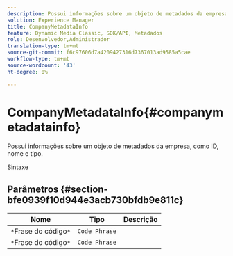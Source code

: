 ```yaml
---
description: Possui informações sobre um objeto de metadados da empresa, como ID, nome e tipo.
solution: Experience Manager
title: CompanyMetadataInfo
feature: Dynamic Media Classic, SDK/API, Metadados
role: Desenvolvedor,Administrador
translation-type: tm+mt
source-git-commit: f6c97606d7a4209427316d7367013ad9585a5cae
workflow-type: tm+mt
source-wordcount: '43'
ht-degree: 0%

---
```



# CompanyMetadataInfo{#companymetadatainfo}

Possui informações sobre um objeto de metadados da empresa, como ID, nome e tipo.

Sintaxe

## Parâmetros {#section-bfe0939f10d944e3acb730bfdb9e811c}

| Nome | Tipo | Descrição |
|---|---|---|
| `*`Frase do código`*` | `Code Phrase` |  |
| `*`Frase do código`*` | `Code Phrase` |  |

